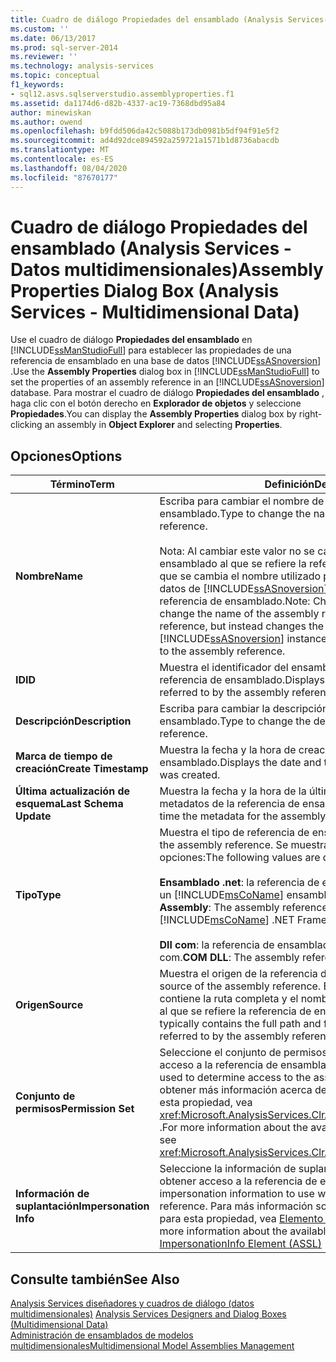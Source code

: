 ```yaml
---
title: Cuadro de diálogo Propiedades del ensamblado (Analysis Services-datos multidimensionales) | Microsoft Docs
ms.custom: ''
ms.date: 06/13/2017
ms.prod: sql-server-2014
ms.reviewer: ''
ms.technology: analysis-services
ms.topic: conceptual
f1_keywords:
- sql12.asvs.sqlserverstudio.assemblyproperties.f1
ms.assetid: da1174d6-d82b-4337-ac19-7368dbd95a84
author: minewiskan
ms.author: owend
ms.openlocfilehash: b9fdd506da42c5088b173db0981b5df94f91e5f2
ms.sourcegitcommit: ad4d92dce894592a259721a1571b1d8736abacdb
ms.translationtype: MT
ms.contentlocale: es-ES
ms.lasthandoff: 08/04/2020
ms.locfileid: "87670177"
---
```

# <a name="assembly-properties-dialog-box-analysis-services---multidimensional-data"></a><span data-ttu-id="b90f8-102">Cuadro de diálogo Propiedades del ensamblado (Analysis Services - Datos multidimensionales)</span><span class="sxs-lookup"><span data-stu-id="b90f8-102">Assembly Properties Dialog Box (Analysis Services - Multidimensional Data)</span></span>
  <span data-ttu-id="b90f8-103">Use el cuadro de diálogo **Propiedades del ensamblado** en [!INCLUDE[ssManStudioFull](../includes/ssmanstudiofull-md.md)] para establecer las propiedades de una referencia de ensamblado en una base de datos [!INCLUDE[ssASnoversion](../includes/ssasnoversion-md.md)] .</span><span class="sxs-lookup"><span data-stu-id="b90f8-103">Use the **Assembly Properties** dialog box in [!INCLUDE[ssManStudioFull](../includes/ssmanstudiofull-md.md)] to set the properties of an assembly reference in an [!INCLUDE[ssASnoversion](../includes/ssasnoversion-md.md)] database.</span></span> <span data-ttu-id="b90f8-104">Para mostrar el cuadro de diálogo **Propiedades del ensamblado** , haga clic con el botón derecho en **Explorador de objetos** y seleccione **Propiedades**.</span><span class="sxs-lookup"><span data-stu-id="b90f8-104">You can display the **Assembly Properties** dialog box by right-clicking an assembly in **Object Explorer** and selecting **Properties**.</span></span>  
  
## <a name="options"></a><span data-ttu-id="b90f8-105">Opciones</span><span class="sxs-lookup"><span data-stu-id="b90f8-105">Options</span></span>  
  
|<span data-ttu-id="b90f8-106">Término</span><span class="sxs-lookup"><span data-stu-id="b90f8-106">Term</span></span>|<span data-ttu-id="b90f8-107">Definición</span><span class="sxs-lookup"><span data-stu-id="b90f8-107">Definition</span></span>|  
|----------|----------------|  
|<span data-ttu-id="b90f8-108">**Nombre**</span><span class="sxs-lookup"><span data-stu-id="b90f8-108">**Name**</span></span>|<span data-ttu-id="b90f8-109">Escriba para cambiar el nombre de la referencia de ensamblado.</span><span class="sxs-lookup"><span data-stu-id="b90f8-109">Type to change the name of the assembly reference.</span></span><br /><br /> <span data-ttu-id="b90f8-110">Nota: Al cambiar este valor no se cambia el nombre del ensamblado al que se refiere la referencia de ensamblado, sino que se cambia el nombre utilizado por la instancia o base de datos de [!INCLUDE[ssASnoversion](../includes/ssasnoversion-md.md)] cuando se refiere a la referencia de ensamblado.</span><span class="sxs-lookup"><span data-stu-id="b90f8-110">Note: Changing this value does not change the name of the assembly referred to by the assembly reference, but instead changes the name used the by the [!INCLUDE[ssASnoversion](../includes/ssasnoversion-md.md)] instance or database when referring to the assembly reference.</span></span>|  
|<span data-ttu-id="b90f8-111">**ID**</span><span class="sxs-lookup"><span data-stu-id="b90f8-111">**ID**</span></span>|<span data-ttu-id="b90f8-112">Muestra el identificador del ensamblado al que se refiere la referencia de ensamblado.</span><span class="sxs-lookup"><span data-stu-id="b90f8-112">Displays the identifier of the assembly referred to by the assembly reference.</span></span>|  
|<span data-ttu-id="b90f8-113">**Descripción**</span><span class="sxs-lookup"><span data-stu-id="b90f8-113">**Description**</span></span>|<span data-ttu-id="b90f8-114">Escriba para cambiar la descripción de la referencia de ensamblado.</span><span class="sxs-lookup"><span data-stu-id="b90f8-114">Type to change the description of the assembly reference.</span></span>|  
|<span data-ttu-id="b90f8-115">**Marca de tiempo de creación**</span><span class="sxs-lookup"><span data-stu-id="b90f8-115">**Create Timestamp**</span></span>|<span data-ttu-id="b90f8-116">Muestra la fecha y la hora de creación de la referencia de ensamblado.</span><span class="sxs-lookup"><span data-stu-id="b90f8-116">Displays the date and time the assembly reference was created.</span></span>|  
|<span data-ttu-id="b90f8-117">**Última actualización de esquema**</span><span class="sxs-lookup"><span data-stu-id="b90f8-117">**Last Schema Update**</span></span>|<span data-ttu-id="b90f8-118">Muestra la fecha y la hora de la última actualización de los metadatos de la referencia de ensamblado.</span><span class="sxs-lookup"><span data-stu-id="b90f8-118">Displays the date and time the metadata for the assembly reference was last updated.</span></span>|  
|<span data-ttu-id="b90f8-119">**Tipo**</span><span class="sxs-lookup"><span data-stu-id="b90f8-119">**Type**</span></span>|<span data-ttu-id="b90f8-120">Muestra el tipo de referencia de ensamblado.</span><span class="sxs-lookup"><span data-stu-id="b90f8-120">Displays the type of the assembly reference.</span></span> <span data-ttu-id="b90f8-121">Se muestran las siguientes opciones:</span><span class="sxs-lookup"><span data-stu-id="b90f8-121">The following values are displayed:</span></span><br /><br /> <span data-ttu-id="b90f8-122">**Ensamblado .net**: la referencia de ensamblado hace referencia a un [!INCLUDE[msCoName](../includes/msconame-md.md)] ensamblado de .NET Framework.</span><span class="sxs-lookup"><span data-stu-id="b90f8-122">**.NET Assembly**: The assembly reference refers to a [!INCLUDE[msCoName](../includes/msconame-md.md)] .NET Framework assembly.</span></span><br /><br /> <span data-ttu-id="b90f8-123">**Dll com**: la referencia de ensamblado se refiere a una biblioteca com.</span><span class="sxs-lookup"><span data-stu-id="b90f8-123">**COM DLL**: The assembly reference refers to a COM library.</span></span>|  
|<span data-ttu-id="b90f8-124">**Origen**</span><span class="sxs-lookup"><span data-stu-id="b90f8-124">**Source**</span></span>|<span data-ttu-id="b90f8-125">Muestra el origen de la referencia de ensamblado.</span><span class="sxs-lookup"><span data-stu-id="b90f8-125">Displays the source of the assembly reference.</span></span> <span data-ttu-id="b90f8-126">Esta propiedad normalmente contiene la ruta completa y el nombre de archivo del ensamblado al que se refiere la referencia de ensamblado.</span><span class="sxs-lookup"><span data-stu-id="b90f8-126">This property typically contains the full path and file name of the assembly referred to by the assembly reference.</span></span>|  
|<span data-ttu-id="b90f8-127">**Conjunto de permisos**</span><span class="sxs-lookup"><span data-stu-id="b90f8-127">**Permission Set**</span></span>|<span data-ttu-id="b90f8-128">Seleccione el conjunto de permisos utilizado para determinar el acceso a la referencia de ensamblado.</span><span class="sxs-lookup"><span data-stu-id="b90f8-128">Select the permission set used to determine access to the assembly reference.</span></span> <span data-ttu-id="b90f8-129">Para obtener más información acerca de los valores disponibles para esta propiedad, vea <xref:Microsoft.AnalysisServices.ClrAssembly.PermissionSet%2A> .</span><span class="sxs-lookup"><span data-stu-id="b90f8-129">For more information about the available values for this property, see <xref:Microsoft.AnalysisServices.ClrAssembly.PermissionSet%2A>.</span></span>|  
|<span data-ttu-id="b90f8-130">**Información de suplantación**</span><span class="sxs-lookup"><span data-stu-id="b90f8-130">**Impersonation Info**</span></span>|<span data-ttu-id="b90f8-131">Seleccione la información de suplantación que se utilizará al obtener acceso a la referencia de ensamblado.</span><span class="sxs-lookup"><span data-stu-id="b90f8-131">Select the impersonation information to use when accessing the assembly reference.</span></span> <span data-ttu-id="b90f8-132">Para más información sobre los valores disponibles para esta propiedad, vea [Elemento ImpersonationInfo &#40;ASSL&#41;](https://docs.microsoft.com/bi-reference/assl/properties/impersonationinfo-element-assl).</span><span class="sxs-lookup"><span data-stu-id="b90f8-132">For more information about the available values for this property, see [ImpersonationInfo Element &#40;ASSL&#41;](https://docs.microsoft.com/bi-reference/assl/properties/impersonationinfo-element-assl)</span></span>|  
  
## <a name="see-also"></a><span data-ttu-id="b90f8-133">Consulte también</span><span class="sxs-lookup"><span data-stu-id="b90f8-133">See Also</span></span>  
 <span data-ttu-id="b90f8-134">[Analysis Services diseñadores y cuadros de diálogo &#40;datos multidimensionales&#41;](analysis-services-designers-and-dialog-boxes-multidimensional-data.md) </span><span class="sxs-lookup"><span data-stu-id="b90f8-134">[Analysis Services Designers and Dialog Boxes &#40;Multidimensional Data&#41;](analysis-services-designers-and-dialog-boxes-multidimensional-data.md) </span></span>  
 [<span data-ttu-id="b90f8-135">Administración de ensamblados de modelos multidimensionales</span><span class="sxs-lookup"><span data-stu-id="b90f8-135">Multidimensional Model Assemblies Management</span></span>](multidimensional-models/multidimensional-model-assemblies-management.md)  
  
  

